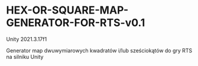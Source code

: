 # HEX-OR-SQUARE-MAP-GENERATOR-FOR-RTS-v0.1

Unity 2021.3.17f1

Generator map dwuwymiarowych kwadratów i/lub sześciokątów do gry RTS na silniku Unity

